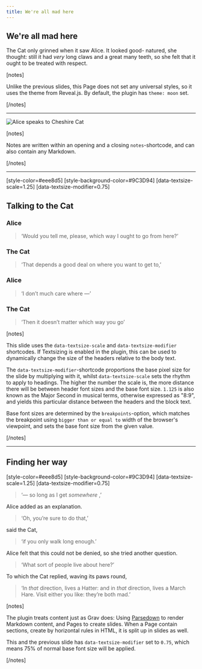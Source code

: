 ```yaml
---
title: We're all mad here
---
```


## We're all mad here

The Cat only grinned when it saw Alice. It looked good- natured, she thought: still it had *very* long claws and a great many teeth, so she felt that it ought to be treated with respect.

[notes]

Unlike the previous slides, this Page does not set any universal styles, so it uses the theme from Reveal.js. By default, the plugin has `theme: moon` set.

[/notes]

---

![Alice speaks to Cheshire Cat](https://vignette2.wikia.nocookie.net/disney/images/8/82/Alice-disneyscreencaps_com-4540.jpg/revision/latest/scale-to-width-down/1280?cb=20120226191734 "Alice speaks to Cheshire Cat")

[notes]

Notes are written within an opening and a closing `notes`-shortcode, and can also contain any Markdown.

[/notes]

---

[style-color=#eee8d5]
[style-background-color=#9C3D94]
[data-textsize-scale=1.25]
[data-textsize-modifier=0.75]

## Talking to the Cat

### Alice


> ‘Would you tell me, please, which way I ought to go from here?’

### The Cat

> ‘That depends a good deal on where you want to get to,’

### Alice

> ‘I don’t much care where —’

### The Cat

> ‘Then it doesn’t matter which way you go’

[notes]

This slide uses the `data-textsize-scale` and `data-textsize-modifier` shortcodes. If Textsizing is enabled in the plugin, this can be used to dynamically change the size of the headers relative to the body text.

The `data-textsize-modifier`-shortcode proportions the base pixel size for the slide by multiplying with it, whilst `data-textsize-scale` sets the rhythm to apply to headings. The higher the number the scale is, the more distance there will be between header font sizes and the base font size. `1.125` is also known as the Major Second in musical terms, otherwise expressed as "8:9", and yields this particular distance between the headers and the block text.

Base font sizes are determined by the `breakpoints`-option, which matches the breakpoint using `bigger than or equal to` width of the browser's viewpoint, and sets the base font size from the given value.

[/notes]

---

## Finding her way

[style-color=#eee8d5]
[style-background-color=#9C3D94]
[data-textsize-scale=1.25]
[data-textsize-modifier=0.75]

> ‘— so long as I get *somewhere* ,’

Alice added as an explanation.

> ‘Oh, you’re sure to do that,’

said the Cat,

> ‘if you only walk long enough.’

Alice felt that this could not be denied, so she tried another question. 

> ‘What sort of people live about here?’

To which the Cat replied, waving its paws round,

> ‘In *that* direction, lives a Hatter: and in *that* direction, lives a March Hare. Visit either you like: they’re both mad.’

[notes]

The plugin treats content just as Grav does: Using [Parsedown](https://github.com/erusev/parsedown) to render Markdown content, and Pages to create slides. When a Page contain sections, create by horizontal rules in HTML, it is split up in slides as well.

This and the previous slide has `data-textsize-modifier` set to `0.75`, which means 75% of normal base font size will be applied.

[/notes]